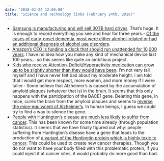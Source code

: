 ```yaml
---
date: "2018-02-24 12:00:00"
title: "Science and Technology links (February 24th, 2018)"
---
```




- [Samsung is manufacturing and will sell 30TB hard drives](https://www.anandtech.com/show/12448/samsung-begins-mass-production-of-pm1643-sas-ssds-with-3072-tb-capacity). That&rsquo;s huge. It is enough to record everything you see and hear for three years.- [Of the cases of early-onset dementia, most were either alcohol-related or had an additional diagnosis of alcohol use disorders](http://www.medicinesresources.nhs.uk/en/Medicines-Awareness/Primary-Research/Other-primary-research/Contribution-of-alcohol-use-disorders-to-the-burden-of-dementia-in-France-200813-a-nationwide-retrospective-cohort-study/).
- [Amazon&rsquo;s CEO is funding a clock that should run unattended for 10,000 years](https://www.cnet.com/news/jeff-bezos-shares-video-of-new-10000-year-clock-project/). I have no idea how you make any kind of mechanical device last 100 years&hellip; so this seems like quite an ambitious project.
- [Kids who receive Attention-Deficit/Hyperactivity medication can grow up to be slightly shorter than they would have been](http://online.liebertpub.com/doi/abs/10.1089/cap.2016.0150). I&rsquo;m not very tall myself and I have never felt bad about my moderate height. I am told that I would get more respect, more women, and more money if I were taller.- Some believe that Alzheimer&rsquo;s is caused by the accumulation of amyloid plaques (whatever that is) in the brain. It seems that this only happens with the participation of the BACE1 gene. Deleting this gene, in mice, cures the brain from the amyloid plaques and seems to [reverse the mice-equivalent of Alzheimer&rsquo;s](http://jem.rupress.org/content/early/2018/02/13/jem.20171831). In human beings, I guess we could try to find a way to silence the gene.
- [People with Huntington&rsquo;s disease are much less likely to suffer from cancer](https://en.wikipedia.org/wiki/Huntington's_disease). This has been known for some time already (through population statistics). It seems that we have finally figured out why: people suffering from Huntington&rsquo;s disease have a gene that leads to the production of [a variant of the Huntingtin protein which is highly toxic to cancer](http://embor.embopress.org/content/early/2018/02/07/embr.201745336). This could be used to create new cancer therapies. Though you do not want to have your body filled with this problematic protein, if you could inject it at cancer sites, it would probably do more good than bad.

